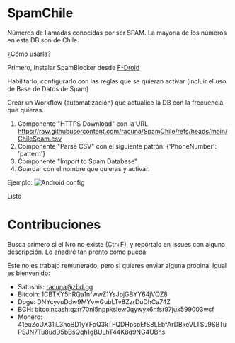 # SpamChile
Números de llamadas conocidas por ser SPAM. La mayoría de los números en esta DB son de Chile.

¿Cómo usarla?

Primero, Instalar SpamBlocker desde [F-Droid](https://f-droid.org/packages/spam.blocker)

Habilitarlo, configurarlo con las reglas que se quieran activar (incluir el uso de Base de Datos de Spam)

Crear un Workflow (automatización) que actualice la DB con la frecuencia que quieras.

1. Componente "HTTPS Download" con la URL https://raw.githubusercontent.com/racuna/SpamChile/refs/heads/main/ChileSpam.csv
2. Componente "Parse CSV" con el siguiente patrón: {'PhoneNumber': 'pattern'}
3. Componente "Import to Spam Database"
4. Guardar con el nombre que quieras y activar.

Ejemplo:
![Android config](https://nostpic.com/media/ff1a68c42082105d852c425bcb783c99e3c8fccafa6a93a22f3829e0ec9831cf/c1ea1b39042cdee9655a860a318ca653352f1fa253c6a3a5d7dc467009d28b70.webp "Capture")

Listo

# Contribuciones

Busca primero si el Nro no existe (Ctr+F), y repórtalo en Issues con alguna descripción. Lo añadiré tan pronto como pueda.

Este no es trabajo remunerado, pero si quieres enviar alguna propina. Igual es bienvenido:

- Satoshis: racuna@zbd.gg
- Bitcoin: 1CBTKY5hRQa1nfwwZ1YsJpjGBYY64jVQZ8
- Doge: DNYcyvuDdw9MYvwGubLTv8ZzrDuDhCa74Z
- BCH: bitcoincash:qzrr70nl5nppkslew0qywyx6hfsr97jux599003wcf
- Monero: 41euZoUX31iL3hoBD1yYFpQ3kTFQDHpspEfS8LEbfArDBkeVLTSu9SBTuPSJN7Tu8udD5bBsQqh1gBULhT44K8q9NG4UBhs

